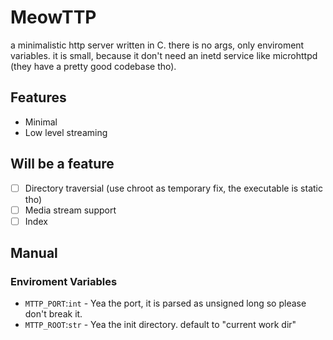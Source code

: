 # MeowTTP

a minimalistic http server written in C. there is no args, only enviroment variables. it is small, because it don't need an inetd service like microhttpd (they have a pretty good codebase tho).

## Features
- Minimal
- Low level streaming

## Will be a feature
- [ ] Directory traversial (use chroot as temporary fix, the executable is static tho)
- [ ] Media stream support
- [ ] Index

## Manual

### Enviroment Variables

- `MTTP_PORT`:`int` - Yea the port, it is parsed as unsigned long so please don't break it.
- `MTTP_ROOT`:`str` - Yea the init directory. default to "current work dir"

